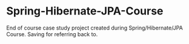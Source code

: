 # Spring-Hibernate-JPA-Course
End of course case study project created during Spring/Hibernate/JPA Course. Saving for referring back to. 
